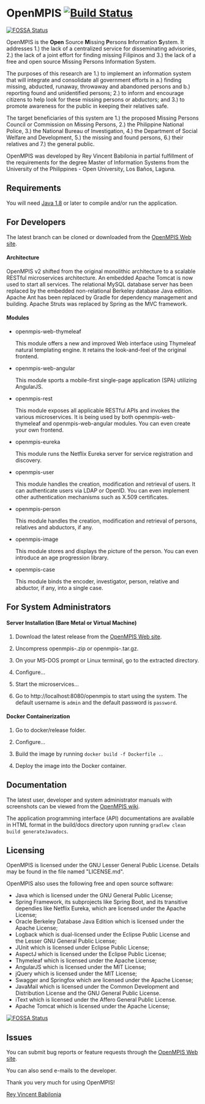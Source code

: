 # OpenMPIS [![Build Status](https://travis-ci.org/rvbabilonia/openmpis.svg?branch=2.0)](https://travis-ci.org/rvbabilonia/openmpis)
[![FOSSA Status](https://app.fossa.io/api/projects/git%2Bgithub.com%2Frvbabilonia%2Fopenmpis.svg?type=shield)](https://app.fossa.io/projects/git%2Bgithub.com%2Frvbabilonia%2Fopenmpis?ref=badge_shield)

OpenMPIS is the **Open** Source **M**issing **P**ersons **I**nformation **S**ystem. 
It addresses 1.) the lack of a centralized service for disseminating advisories,
2.) the lack of a joint effort for finding missing Filipinos and 3.) the lack of a
free and open source Missing Persons Information System.

The purposes of this research are 1.) to implement an information system
that will integrate and consolidate all government efforts in a.) finding
missing, abducted, runaway, throwaway and abandoned persons and b.)
reporting found and unidentified persons; 2.) to inform and encourage
citizens to help look for these missing persons or abductors; and 3.) to
promote awareness for the public in keeping their relatives safe.

The target beneficiaries of this system are 1.) the proposed Missing Persons
Council or Commission on Missing Persons, 2.) the Philippine National Police,
3.) the National Bureau of Investigation, 4.) the Department of Social
Welfare and Development, 5.) the missing and found persons, 6.) their
relatives and 7.) the general public.

OpenMPIS was developed by Rey Vincent Babilonia in partial fulfillment of
the requirements for the degree Master of Information Systems from the
University of the Philippines - Open University, Los Baños, Laguna.

## Requirements

You will need [Java 1.8](http://www.oracle.com/technetwork/java/javase/downloads/index.html) or later to compile 
and/or run the application.

## For Developers

The latest branch can be cloned or downloaded from the [OpenMPIS Web site](https://github.com/rvbabilonia/openmpis).

#### Architecture

OpenMPIS v2 shifted from the original monolithic architecture to a scalable RESTful microservices architecture. An 
embedded Apache Tomcat is now used to start all services. The relational MySQL database server has been replaced by 
the embedded non-relational Berkeley database Java edition. Apache Ant has been replaced by Gradle for dependency 
management and building. Apache Struts was replaced by Spring as the MVC framework.

#### Modules

* openmpis-web-thymeleaf

    This module offers a new and improved Web interface using Thymeleaf natural templating engine. It retains the 
    look-and-feel of the original frontend.

* openmpis-web-angular

    This module sports a mobile-first single-page application (SPA) utilizing AngularJS.
    
* openmpis-rest

    This module exposes all applicable RESTful APIs and invokes the various microservices. It is being used by both 
    openmpis-web-thymeleaf and openmpis-web-angular modules. You can even create your own frontend.
            
* openmpis-eureka

    This module runs the Netflix Eureka server for service registration and discovery.
    
* openmpis-user

    This module handles the creation, modification and retrieval of users. It can authenticate users via LDAP or 
    OpenID. You can even implement other authentication mechanisms such as X.509 certificates.
    
* openmpis-person

    This module handles the creation, modification and retrieval of persons, relatives and abductors, if any.
    
* openmpis-image

    This module stores and displays the picture of the person. You can even introduce an age progression library.
    
* openmpis-case

    This module binds the encoder, investigator, person, relative and abductor, if any, into a single case.

## For System Administrators

#### Server Installation (Bare Metal or Virtual Machine)

1. Download the latest release from the [OpenMPIS Web site](https://github.com/rvbabilonia/openmpis/releases).

2. Uncompress openmpis-<version>.zip or openmpis-<version>.tar.gz.

3. On your MS-DOS prompt or Linux terminal, go to the extracted directory.

4. Configure...

5. Start the microservices...

6. Go to http://localhost:8080/openmpis to start using the system. The default username is `admin` and the default 
password is `password`.

#### Docker Containerization

1. Go to docker/release folder.

2. Configure...

3. Build the image by running `docker build -f Dockerfile .`.

4. Deploy the image into the Docker container.
    
## Documentation

The latest user, developer and system administrator manuals with screenshots can be viewed from the
[OpenMPIS wiki](https://github.com/rvbabilonia/openmpis/wiki).

The application programming interface (API) documentations are available in HTML format in the build/docs directory 
upon running `gradlew clean build generateJavadocs`.

## Licensing

OpenMPIS is licensed under the GNU Lesser General Public License. Details may be found in the file named "LICENSE.md".

OpenMPIS also uses the following free and open source software:
* Java which is licensed under the GNU General Public License;
* Spring Framework, its subprojects like Spring Boot, and its transitive dependies like Netflix Eureka, which are 
licensed under the Apache License;
* Oracle Berkeley Database Java Edition which is licensed under the Apache License;
* Logback which is dual-licensed under the Eclipse Public License and the Lesser GNU General Public License;
* JUnit which is licensed under Eclipse Public License;
* AspectJ which is licensed under the Eclipse Public License;
* Thymeleaf which is licensed under the Apache License;
* AngularJS which is licensed under the MIT License;
* jQuery which is licensed under the MIT License;
* Swagger and Springfox which are licensed under the Apache License;
* JavaMail which is licensed under the Common Development and Distribution License and the GNU General Public License.
* iText which is licensed under the Affero General Public License.
* Apache Tomcat which is licensed under the Apache License;


[![FOSSA Status](https://app.fossa.io/api/projects/git%2Bgithub.com%2Frvbabilonia%2Fopenmpis.svg?type=large)](https://app.fossa.io/projects/git%2Bgithub.com%2Frvbabilonia%2Fopenmpis?ref=badge_large)

## Issues

You can submit bug reports or feature requests through the [OpenMPIS Web site](https://github.com/rvbabilonia/openmpis/issues).

You can also send e-mails to the developer.



Thank you very much for using OpenMPIS!

[Rey Vincent Babilonia](mailto:rvbabilonia@gmail.com)